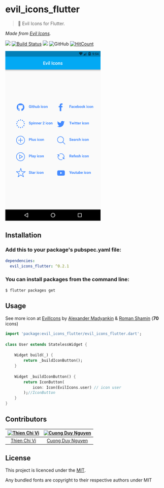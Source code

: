 # evil_icons_flutter

> 🖤 Evil Icons for Flutter.

*Made from [Evil Icons](https://github.com/evil-icons/evil-icons).*

![](https://img.shields.io/badge/all_contributors-2-orange.svg)
[![Build Status](https://travis-ci.com/tvc12/evil_icons_flutter.svg?branch=master)](https://travis-ci.com/tvc12/evil_icons_flutter)
![](https://img.shields.io/badge/pub-v0.2.0-blue.svg)
![GitHub](https://img.shields.io/github/license/tvc12/evil_icons_flutter.svg)
[![HitCount](http://hits.dwyl.io/tvc12/evil_icons_flutter.svg)](http://hits.dwyl.io/tvc12/evil_icons_flutter)

<img alt="demo" src="demo.png" width="300" />

## Installation

### Add this to your package's pubspec.yaml file:

```yaml
dependencies:
  evil_icons_flutter: ^0.2.1
```

### You can install packages from the command line:

```
$ flutter packages get
```

## Usage

See more icon at [EvilIcons](http://evil-icons.io/) by [Alexander Madyankin](https://github.com/outpunk) & [Roman Shamin](https://twitter.com/romanshamin) (**70** icons)

```dart
import 'package:evil_icons_flutter/evil_icons_flutter.dart';

class User extends StatelessWidget {

    Widget build(_) {
        return _buildIconButton();
    }

    Widget _buildIconButton() {
        return IconButton(
            icon: Icon(EvilIcons.user) // icon user
        );//IconButton
    }
}

```

## Contributors

| [![Thien Chi Vi](https://github.com/tvc12.png?size=100)](https://github.com/tvc12) | [![Cuong Duy Nguyen](https://github.com/cuongw.png?size=100)](https://github.com/cuongw) |
| :---: | :---: |
| [Thien Chi Vi](https://github.com/tvc12) | [Cuong Duy Nguyen](https://github.com/cuongw) |

## License

This project is licenced under the [MIT](https://github.com/tvc12/evil_icons_flutter/blob/master/LICENSE).

Any bundled fonts are copyright to their respective authors under MIT
